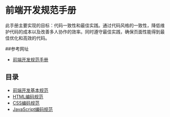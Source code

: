 # 前端开发规范手册
此手册主要实现的目标：代码一致性和最佳实践。通过代码风格的一致性，降低维护代码的成本以及改善多人协作的效率。同时遵守最佳实践，确保页面性能得到最佳优化和高效的代码。

##参考网址
- [前端开发规范手册](http://zhibimo.com/read/Ashu/front-end-style-guide/index.html)

## 目录
- [前端开发基本规范](https://github.com/liuyun012/my-resource/blob/master/前端开发规范手册/基本原则.md)
- [HTML编码规范](https://github.com/liuyun012/my-resource/blob/master/前端开发规范手册/HTML.md)
- [CSS编码规范](https://github.com/liuyun012/my-resource/blob/master/前端开发规范手册/CSS.md)
- [JavaScript编码规范](https://github.com/liuyun012/my-resource/blob/master/前端开发规范手册/JavaScript.md)
